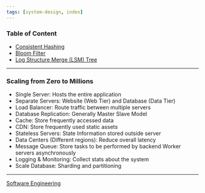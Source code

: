 ```yaml
---
tags: [system-design, index]
---
```


### Table of Content

* [Consistent Hashing](Consistent%20Hashing.md)
* [Bloom Filter](../Data%20Structures%20&%20Algorithms/Data%20Structures/Bloom%20Filter.md)
* [Log Structure Merge (LSM) Tree](../../Database%20Engineering/NoSQL/Log%20Structure%20Merge%20(LSM)%20Tree.md)

---

### Scaling from Zero to Millions

* Single Server: Hosts the entire application
* Separate Servers: Website (Web Tier) and Database (Data Tier)
* Load Balancer: Route traffic between multiple servers
* Database Replication: Generally Master Slave Model
* Cache: Store frequently accessed data
* CDN: Store frequently used static assets
* Stateless Servers: State Information stored outside server
* Data Centers (Different regions): Reduce overall latency
* Message Queue: Store tasks to be performed by backend Worker servers asynchronously
* Logging & Monitoring: Collect stats about the system
* Scale Database: Sharding and partitioning

---

[Software Engineering](../Software%20Engineering.md)
